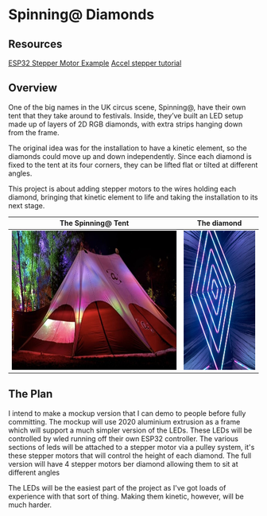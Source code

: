 # Spinning@ Diamonds

## Resources
[ESP32 Stepper Motor Example](https://randomnerdtutorials.com/stepper-motor-esp32-web-server/)
[Accel stepper tutorial](https://www.pjrc.com/teensy/td_libs_AccelStepper.html)


## Overview
One of the big names in the UK circus scene, Spinning@, have their own tent that they take around to festivals. Inside, they’ve built an LED setup made up of layers of 2D RGB diamonds, with extra strips hanging down from the frame.


The original idea was for the installation to have a kinetic element, so the diamonds could move up and down independently. Since each diamond is fixed to the tent at its four corners, they can be lifted flat or tilted at different angles.


This project is about adding stepper motors to the wires holding each diamond, bringing that kinetic element to life and taking the installation to its next stage.


The Spinning@ Tent|The diamond|
:-:|:-:|
<img src="readmeImages/tent.JPG" height="280" />|<img src="readmeImages/diamond.jpeg" height="280" />


## The Plan
I intend to make a mockup version that I can demo to people before fully committing. The mockup will use 2020 aluminium extrusion as a frame which will support a much simpler version of the LEDs. These LEDs will be controlled by wled running off their own ESP32 controller. The various sections of leds will be attached to a stepper motor via a pulley system, it's these stepper motors that will control the height of each diamond. The full version will have 4 stepper motors ber diamond allowing them to sit at different angles


The LEDs will be the easiest part of the project as I've got loads of experience with that sort of thing. Making them kinetic, however, will be much harder.
